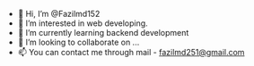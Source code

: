 - 👋 Hi, I’m @Fazilmd152
- 👀 I’m interested in web developing.
- 🌱 I’m currently learning backend development
- 💞️ I’m looking to collaborate on ...
- 📫 You can contact me through mail - fazilmd251@gmail.com



<!---
Fazilmd152/Fazilmd152 is a ✨ special ✨ repository because its `README.md` (this file) appears on your GitHub profile.
You can click the Preview link to take a look at your changes.
--->
